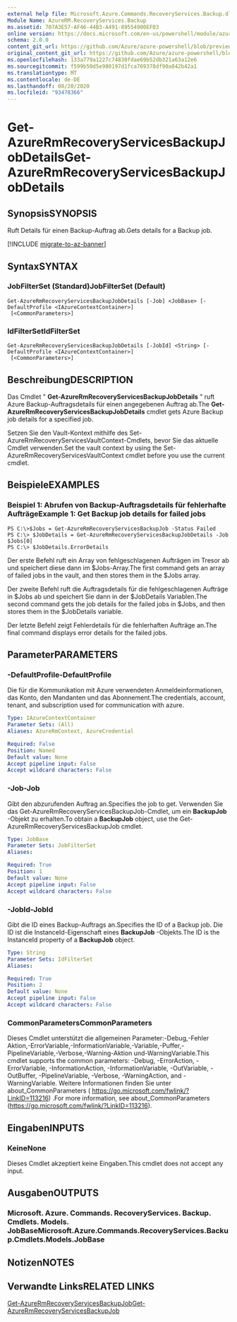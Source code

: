 ```yaml
---
external help file: Microsoft.Azure.Commands.RecoveryServices.Backup.dll-Help.xml
Module Name: AzureRM.RecoveryServices.Backup
ms.assetid: 707A3E57-AF46-44B3-A491-89554900EF03
online version: https://docs.microsoft.com/en-us/powershell/module/azurerm.recoveryservices.backup/get-azurermrecoveryservicesbackupjobdetails
schema: 2.0.0
content_git_url: https://github.com/Azure/azure-powershell/blob/preview/src/ResourceManager/RecoveryServices.Backup/Commands.RecoveryServices.Backup/help/Get-AzureRmRecoveryServicesBackupJobDetails.md
original_content_git_url: https://github.com/Azure/azure-powershell/blob/preview/src/ResourceManager/RecoveryServices.Backup/Commands.RecoveryServices.Backup/help/Get-AzureRmRecoveryServicesBackupJobDetails.md
ms.openlocfilehash: 133a779a1227c74830fdae69b52db321a63a12e6
ms.sourcegitcommit: f599b50d5e980197d1fca769378df90a842b42a1
ms.translationtype: MT
ms.contentlocale: de-DE
ms.lasthandoff: 08/20/2020
ms.locfileid: "93478366"
---
```

# <span data-ttu-id="05844-101">Get-AzureRmRecoveryServicesBackupJobDetails</span><span class="sxs-lookup"><span data-stu-id="05844-101">Get-AzureRmRecoveryServicesBackupJobDetails</span></span>

## <span data-ttu-id="05844-102">Synopsis</span><span class="sxs-lookup"><span data-stu-id="05844-102">SYNOPSIS</span></span>
<span data-ttu-id="05844-103">Ruft Details für einen Backup-Auftrag ab.</span><span class="sxs-lookup"><span data-stu-id="05844-103">Gets details for a Backup job.</span></span>

[!INCLUDE [migrate-to-az-banner](../../includes/migrate-to-az-banner.md)]

## <span data-ttu-id="05844-104">Syntax</span><span class="sxs-lookup"><span data-stu-id="05844-104">SYNTAX</span></span>

### <span data-ttu-id="05844-105">JobFilterSet (Standard)</span><span class="sxs-lookup"><span data-stu-id="05844-105">JobFilterSet (Default)</span></span>
```
Get-AzureRmRecoveryServicesBackupJobDetails [-Job] <JobBase> [-DefaultProfile <IAzureContextContainer>]
 [<CommonParameters>]
```

### <span data-ttu-id="05844-106">IdFilterSet</span><span class="sxs-lookup"><span data-stu-id="05844-106">IdFilterSet</span></span>
```
Get-AzureRmRecoveryServicesBackupJobDetails [-JobId] <String> [-DefaultProfile <IAzureContextContainer>]
 [<CommonParameters>]
```

## <span data-ttu-id="05844-107">Beschreibung</span><span class="sxs-lookup"><span data-stu-id="05844-107">DESCRIPTION</span></span>
<span data-ttu-id="05844-108">Das Cmdlet " **Get-AzureRmRecoveryServicesBackupJobDetails** " ruft Azure Backup-Auftragsdetails für einen angegebenen Auftrag ab.</span><span class="sxs-lookup"><span data-stu-id="05844-108">The **Get-AzureRmRecoveryServicesBackupJobDetails** cmdlet gets Azure Backup job details for a specified job.</span></span>

<span data-ttu-id="05844-109">Setzen Sie den Vault-Kontext mithilfe des Set-AzureRmRecoveryServicesVaultContext-Cmdlets, bevor Sie das aktuelle Cmdlet verwenden.</span><span class="sxs-lookup"><span data-stu-id="05844-109">Set the vault context by using the Set-AzureRmRecoveryServicesVaultContext cmdlet before you use the current cmdlet.</span></span>

## <span data-ttu-id="05844-110">Beispiele</span><span class="sxs-lookup"><span data-stu-id="05844-110">EXAMPLES</span></span>

### <span data-ttu-id="05844-111">Beispiel 1: Abrufen von Backup-Auftragsdetails für fehlerhafte Aufträge</span><span class="sxs-lookup"><span data-stu-id="05844-111">Example 1: Get Backup job details for failed jobs</span></span>
```
PS C:\>$Jobs = Get-AzureRmRecoveryServicesBackupJob -Status Failed
PS C:\> $JobDetails = Get-AzureRmRecoveryServicesBackupJobDetails -Job $Jobs[0]
PS C:\> $JobDetails.ErrorDetails
```

<span data-ttu-id="05844-112">Der erste Befehl ruft ein Array von fehlgeschlagenen Aufträgen im Tresor ab und speichert diese dann im $Jobs-Array.</span><span class="sxs-lookup"><span data-stu-id="05844-112">The first command gets an array of failed jobs in the vault, and then stores them in the $Jobs array.</span></span>

<span data-ttu-id="05844-113">Der zweite Befehl ruft die Auftragsdetails für die fehlgeschlagenen Aufträge in $Jobs ab und speichert Sie dann in der $JobDetails Variablen.</span><span class="sxs-lookup"><span data-stu-id="05844-113">The second command gets the job details for the failed jobs in $Jobs, and then stores them in the $JobDetails variable.</span></span>

<span data-ttu-id="05844-114">Der letzte Befehl zeigt Fehlerdetails für die fehlerhaften Aufträge an.</span><span class="sxs-lookup"><span data-stu-id="05844-114">The final command displays error details for the failed jobs.</span></span>

## <span data-ttu-id="05844-115">Parameter</span><span class="sxs-lookup"><span data-stu-id="05844-115">PARAMETERS</span></span>

### <span data-ttu-id="05844-116">-DefaultProfile</span><span class="sxs-lookup"><span data-stu-id="05844-116">-DefaultProfile</span></span>
<span data-ttu-id="05844-117">Die für die Kommunikation mit Azure verwendeten Anmeldeinformationen, das Konto, den Mandanten und das Abonnement.</span><span class="sxs-lookup"><span data-stu-id="05844-117">The credentials, account, tenant, and subscription used for communication with azure.</span></span>

```yaml
Type: IAzureContextContainer
Parameter Sets: (All)
Aliases: AzureRmContext, AzureCredential

Required: False
Position: Named
Default value: None
Accept pipeline input: False
Accept wildcard characters: False
```

### <span data-ttu-id="05844-118">-Job</span><span class="sxs-lookup"><span data-stu-id="05844-118">-Job</span></span>
<span data-ttu-id="05844-119">Gibt den abzurufenden Auftrag an.</span><span class="sxs-lookup"><span data-stu-id="05844-119">Specifies the job to get.</span></span>
<span data-ttu-id="05844-120">Verwenden Sie das Get-AzureRmRecoveryServicesBackupJob-Cmdlet, um ein **BackupJob** -Objekt zu erhalten.</span><span class="sxs-lookup"><span data-stu-id="05844-120">To obtain a **BackupJob** object, use the Get-AzureRmRecoveryServicesBackupJob cmdlet.</span></span>

```yaml
Type: JobBase
Parameter Sets: JobFilterSet
Aliases: 

Required: True
Position: 1
Default value: None
Accept pipeline input: False
Accept wildcard characters: False
```

### <span data-ttu-id="05844-121">-JobId</span><span class="sxs-lookup"><span data-stu-id="05844-121">-JobId</span></span>
<span data-ttu-id="05844-122">Gibt die ID eines Backup-Auftrags an.</span><span class="sxs-lookup"><span data-stu-id="05844-122">Specifies the ID of a Backup job.</span></span>
<span data-ttu-id="05844-123">Die ID ist die InstanceId-Eigenschaft eines **BackupJob** -Objekts.</span><span class="sxs-lookup"><span data-stu-id="05844-123">The ID is the InstanceId property of a **BackupJob** object.</span></span>

```yaml
Type: String
Parameter Sets: IdFilterSet
Aliases: 

Required: True
Position: 2
Default value: None
Accept pipeline input: False
Accept wildcard characters: False
```

### <span data-ttu-id="05844-124">CommonParameters</span><span class="sxs-lookup"><span data-stu-id="05844-124">CommonParameters</span></span>
<span data-ttu-id="05844-125">Dieses Cmdlet unterstützt die allgemeinen Parameter:-Debug,-Fehler Aktion,-ErrorVariable,-InformationVariable,-Variable,-Puffer,-PipelineVariable,-Verbose,-Warning-Aktion und-WarningVariable.</span><span class="sxs-lookup"><span data-stu-id="05844-125">This cmdlet supports the common parameters: -Debug, -ErrorAction, -ErrorVariable, -InformationAction, -InformationVariable, -OutVariable, -OutBuffer, -PipelineVariable, -Verbose, -WarningAction, and -WarningVariable.</span></span> <span data-ttu-id="05844-126">Weitere Informationen finden Sie unter about_CommonParameters ( https://go.microsoft.com/fwlink/?LinkID=113216) .</span><span class="sxs-lookup"><span data-stu-id="05844-126">For more information, see about_CommonParameters (https://go.microsoft.com/fwlink/?LinkID=113216).</span></span>

## <span data-ttu-id="05844-127">Eingaben</span><span class="sxs-lookup"><span data-stu-id="05844-127">INPUTS</span></span>

### <span data-ttu-id="05844-128">Keine</span><span class="sxs-lookup"><span data-stu-id="05844-128">None</span></span>
<span data-ttu-id="05844-129">Dieses Cmdlet akzeptiert keine Eingaben.</span><span class="sxs-lookup"><span data-stu-id="05844-129">This cmdlet does not accept any input.</span></span>

## <span data-ttu-id="05844-130">Ausgaben</span><span class="sxs-lookup"><span data-stu-id="05844-130">OUTPUTS</span></span>

### <span data-ttu-id="05844-131">Microsoft. Azure. Commands. RecoveryServices. Backup. Cmdlets. Models. JobBase</span><span class="sxs-lookup"><span data-stu-id="05844-131">Microsoft.Azure.Commands.RecoveryServices.Backup.Cmdlets.Models.JobBase</span></span>

## <span data-ttu-id="05844-132">Notizen</span><span class="sxs-lookup"><span data-stu-id="05844-132">NOTES</span></span>

## <span data-ttu-id="05844-133">Verwandte Links</span><span class="sxs-lookup"><span data-stu-id="05844-133">RELATED LINKS</span></span>

[<span data-ttu-id="05844-134">Get-AzureRmRecoveryServicesBackupJob</span><span class="sxs-lookup"><span data-stu-id="05844-134">Get-AzureRmRecoveryServicesBackupJob</span></span>](./Get-AzureRmRecoveryServicesBackupJob.md)


